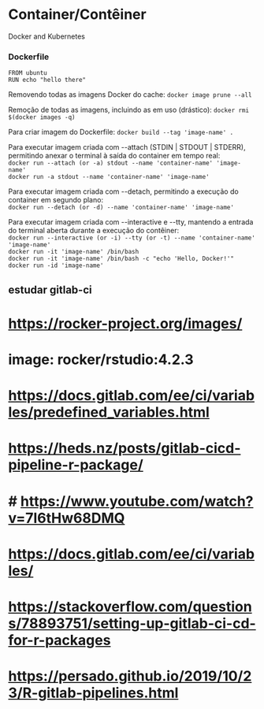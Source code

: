 # Container/Contêiner
Docker and Kubernetes


### Dockerfile

```
FROM ubuntu
RUN echo "hello there"
```
Removendo todas as imagens Docker do cache:
`docker image prune --all`

Remoção de todas as imagens, incluindo as em uso (drástico):
`docker rmi $(docker images -q)`

Para criar imagem do Dockerfile:
`docker build --tag 'image-name' .`

Para executar imagem criada com --attach (STDIN | STDOUT | STDERR), permitindo anexar o terminal à saída do container em tempo real:  
`docker run --attach (or -a) stdout --name 'container-name' 'image-name'`  
`docker run -a stdout --name 'container-name' 'image-name'`

Para executar imagem criada com --detach, permitindo a execução do container em segundo plano:  
`docker run --detach (or -d) --name 'container-name' 'image-name'`

Para executar imagem criada com --interactive e --tty, mantendo a entrada do terminal aberta durante a execução do contêiner:  
`docker run --interactive (or -i) --tty (or -t) --name 'container-name' 'image-name'`  
`docker run -it 'image-name' /bin/bash`  
`docker run -it 'image-name' /bin/bash -c "echo 'Hello, Docker!'"`  
`docker run -id 'image-name'`  

## estudar gitlab-ci

# https://rocker-project.org/images/
# image: rocker/rstudio:4.2.3
# https://docs.gitlab.com/ee/ci/variables/predefined_variables.html
# https://heds.nz/posts/gitlab-cicd-pipeline-r-package/
# # https://www.youtube.com/watch?v=7I6tHw68DMQ    
# https://docs.gitlab.com/ee/ci/variables/
# https://stackoverflow.com/questions/78893751/setting-up-gitlab-ci-cd-for-r-packages
# https://persado.github.io/2019/10/23/R-gitlab-pipelines.html

